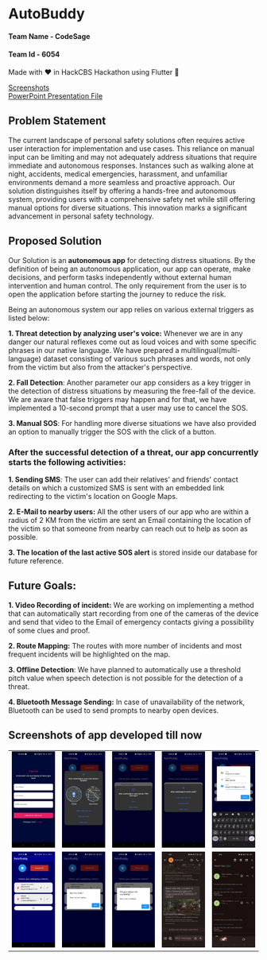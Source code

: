   # AutoBuddy

  #### Team Name - CodeSage
  #### Team Id - 6054

  Made with ❤️ in HackCBS Hackathon using Flutter 🦾

  <a href="https://github.com/Aaditya1612/autobuddy#screenshots-of-app-developed-till-now">Screenshots</a>
  <br>
  <a href="https://github.com/Aaditya1612/autobuddy/blob/main/screenshots/autobuddy_ppt_codesage_6054.pptx">PowerPoint Presentation File</a>

## Problem Statement
The current landscape of personal safety solutions often requires active user interaction for implementation and use cases. This reliance on manual input can be limiting and may not adequately address situations that require immediate and autonomous responses. Instances such as walking alone at night, accidents, medical emergencies, harassment, and unfamiliar environments demand a more seamless and proactive approach. Our solution distinguishes itself by offering a hands-free and autonomous system, providing users with a comprehensive safety net while still offering manual options for diverse situations. This innovation marks a significant advancement in personal safety technology.

## Proposed Solution
Our Solution is an **autonomous app** for detecting distress situations. By the definition of being an autonomous application, our app can operate, make decisions, and perform tasks independently without external human intervention and human control. The only requirement from the user is to open the application before starting the journey to reduce the risk.

Being an autonomous system our app relies on various external triggers as listed below:

**1. Threat detection by analyzing user's voice:** Whenever we are in any danger our natural reflexes come out as loud voices and with some specific phrases in our native language. We have prepared
a multilingual(multi-language) dataset consisting of various such phrases and words, not only from the victim but also from the attacker's perspective. 

**2. Fall Detection**: Another parameter our app considers as a key trigger in the detection of distress situations by measuring the free-fall of the device.
We are aware that false triggers may happen and for that, we have implemented a 10-second prompt that a user may use to cancel the SOS.

**3. Manual SOS**:  For handling more diverse situations we have also provided an option to manually trigger the SOS with the click of a button.

### After the successful detection of a threat, our app concurrently starts the following activities:
**1. Sending SMS**: The user can add their relatives' and friends' contact details on which a customized SMS is sent with an embedded link redirecting to the victim's location on Google Maps. 

**2. E-Mail to nearby users:** All the other users of our app who are within a radius of 2 KM from the victim are sent an Email containing the location of the victim so that someone from nearby can reach out to help as soon as possible.

**3. The location of the last active SOS alert** is stored inside our database for future reference.

## Future Goals:
**1. Video Recording of incident:** We are working on implementing a method that can automatically start recording from one of the cameras of the device and send that video to the Email of emergency contacts giving a possibility of some clues and proof.

**2. Route Mapping:** The routes with more number of incidents and most frequent incidents will be highlighted on the map.

**3. Offline Detection**: We have planned to automatically use a threshold pitch value when speech detection is not possible for the detection of a threat.

**4. Bluetooth Message Sending:** In case of unavailability of the network, Bluetooth can be used to send prompts to nearby open devices.


## Screenshots of app developed till now
<table>
  <tr>
    <td><img src="https://github.com/Aaditya1612/autobuddy/blob/main/screenshots/s11.jpg"/>
</td>
    <td><img src = "https://github.com/Aaditya1612/autobuddy/blob/main/screenshots/s7.jpg"/></td>
    <td><img src = "https://github.com/Aaditya1612/autobuddy/blob/main/screenshots/s6.jpg/"></td>
    <td><img src="https://github.com/Aaditya1612/autobuddy/blob/main/screenshots/s5.jpg"/></td>
    <td><img src="https://github.com/Aaditya1612/autobuddy/blob/main/screenshots/s10.jpg"/></td
                                                                                             </tr>
  <tr>
    <td><img src="https://github.com/Aaditya1612/autobuddy/blob/main/screenshots/s9.jpg"/></td>
    <td><img src="https://github.com/Aaditya1612/autobuddy/blob/main/screenshots/s2.jpg"/></td>
    <td><img src="https://github.com/Aaditya1612/autobuddy/blob/main/screenshots/s3.jpg"/></td>
    <td><img src="https://github.com/Aaditya1612/autobuddy/blob/main/screenshots/s1.jpg"/></td>
    <td><img src="https://github.com/Aaditya1612/autobuddy/blob/main/screenshots/s12.jpg"/></td>
  </tr>
</table>

